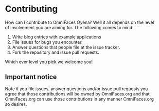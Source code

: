 
# Contributing

How can I contribute to OmniFaces Oyena? Well it all depends on the level of 
involvement you are aiming for. The following comes to mind:

1. Write blog entries with example applications
2. File issues for bugs you encounter.
3. Answer questions that people file at the issue tracker.
4. Fork the repository and issue pull requests.

Which ever level you pick we welcome you!

## Important notice

Note if you file issues, answer questions and/or issue pull requests you agree
that those contributions will be owned by OmniFaces.org and that OmniFaces.org
can use those contributions in any manner OmniFaces.org so desires.
